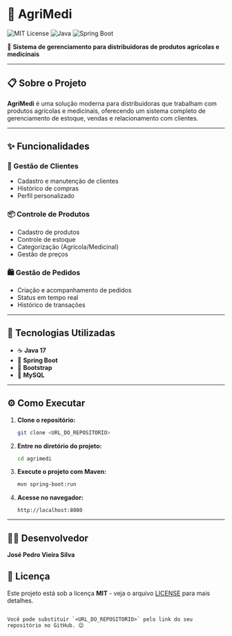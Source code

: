 # 🌱 AgriMedi

![MIT License](https://img.shields.io/badge/License-MIT-green.svg)
![Java](https://img.shields.io/badge/Java-17-orange)
![Spring Boot](https://img.shields.io/badge/Spring%20Boot-Latest-brightgreen)

🚀 **Sistema de gerenciamento para distribuidoras de produtos agrícolas e medicinais**

---

## 📋 Sobre o Projeto

**AgriMedi** é uma solução moderna para distribuidoras que trabalham com produtos agrícolas e medicinais, oferecendo um sistema completo de gerenciamento de estoque, vendas e relacionamento com clientes.

---

## ✨ Funcionalidades

### 👥 Gestão de Clientes
- Cadastro e manutenção de clientes
- Histórico de compras
- Perfil personalizado

### 📦 Controle de Produtos
- Cadastro de produtos
- Controle de estoque
- Categorização (Agrícola/Medicinal)
- Gestão de preços

### 🛍️ Gestão de Pedidos
- Criação e acompanhamento de pedidos
- Status em tempo real
- Histórico de transações

---

## 🚀 Tecnologias Utilizadas
- ☕ **Java 17**
- 🍃 **Spring Boot**
- 🎨 **Bootstrap**
- 💾 **MySQL**

---

## ⚙️ Como Executar

1. **Clone o repositório:**
   ```bash
   git clone <URL_DO_REPOSITORIO>
   ```
2. **Entre no diretório do projeto:**
   ```bash
   cd agrimedi
   ```
3. **Execute o projeto com Maven:**
   ```bash
   mvn spring-boot:run
   ```
4. **Acesse no navegador:**
   ```
   http://localhost:8080
   ```

---

## 👨‍💻 Desenvolvedor

**José Pedro Vieira Silva**


## 📄 Licença

Este projeto está sob a licença **MIT** - veja o arquivo [LICENSE](./LICENSE) para mais detalhes.
```

Você pode substituir `<URL_DO_REPOSITORIO>` pelo link do seu repositório no GitHub. 😊
